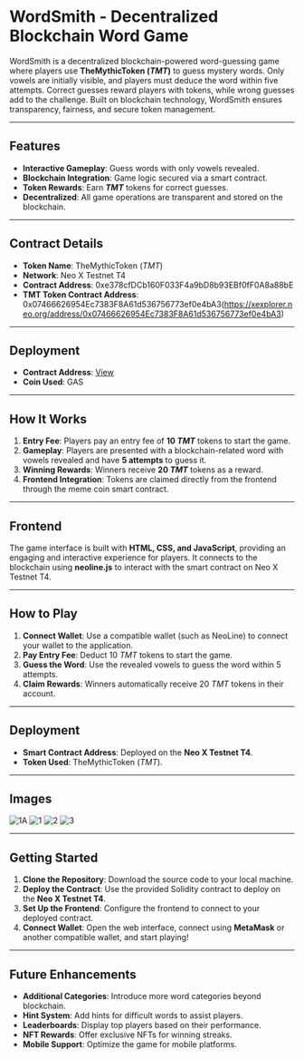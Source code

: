# WordSmith - Decentralized Blockchain Word Game

WordSmith is a decentralized blockchain-powered word-guessing game where players use **TheMythicToken ($TMT$)** to guess mystery words. Only vowels are initially visible, and players must deduce the word within five attempts. Correct guesses reward players with tokens, while wrong guesses add to the challenge. Built on blockchain technology, WordSmith ensures transparency, fairness, and secure token management.

---

## Features
- **Interactive Gameplay**: Guess words with only vowels revealed.
- **Blockchain Integration**: Game logic secured via a smart contract.
- **Token Rewards**: Earn **$TMT$** tokens for correct guesses.
- **Decentralized**: All game operations are transparent and stored on the blockchain.

---

## Contract Details
- **Token Name**: TheMythicToken ($TMT$)
- **Network**: Neo X Testnet T4
- **Contract Address**: 0xe378cfDCb160F033F4a9bD8b93EBf0fF0A8a88bE
- **TMT Token Contract Address**: 0x07466626954Ec7383F8A61d536756773ef0e4bA3(https://xexplorer.neo.org/address/0x07466626954Ec7383F8A61d536756773ef0e4bA3)

---

## Deployment
- **Contract Address**: [View](https://xexplorer.neo.org/address/0xe378cfDCb160F033F4a9bD8b93EBf0fF0A8a88bE)
- **Coin Used**: GAS

---

## How It Works
1. **Entry Fee**: Players pay an entry fee of **10 $TMT$** tokens to start the game.
2. **Gameplay**: Players are presented with a blockchain-related word with vowels revealed and have **5 attempts** to guess it.
3. **Winning Rewards**: Winners receive **20 $TMT$** tokens as a reward.
4. **Frontend Integration**: Tokens are claimed directly from the frontend through the meme coin smart contract.

---

## Frontend
The game interface is built with **HTML, CSS, and JavaScript**, providing an engaging and interactive experience for players. It connects to the blockchain using **neoline.js** to interact with the smart contract on Neo X Testnet T4.

---

## How to Play
1. **Connect Wallet**: Use a compatible wallet (such as NeoLine) to connect your wallet to the application.
2. **Pay Entry Fee**: Deduct 10 $TMT$ tokens to start the game.
3. **Guess the Word**: Use the revealed vowels to guess the word within 5 attempts.
4. **Claim Rewards**: Winners automatically receive 20 $TMT$ tokens in their account.

---

## Deployment
- **Smart Contract Address**: Deployed on the **Neo X Testnet T4**.
- **Token Used**: TheMythicToken ($TMT$).

---

## Images
![1A](https://github.com/user-attachments/assets/2518f8d4-e9fe-458b-b2f1-fd9f4fee84d9)
![1](https://github.com/user-attachments/assets/51096d70-1136-4027-9631-dc54e319e9fb)
![2](https://github.com/user-attachments/assets/bcd0501c-ad3d-4f1c-bb4c-e1d06e83fc22)
![3](https://github.com/user-attachments/assets/8fb0bcf3-13af-4f42-bcd0-6bcd137bc16f)


---

## Getting Started
1. **Clone the Repository**: Download the source code to your local machine.
2. **Deploy the Contract**: Use the provided Solidity contract to deploy on the **Neo X Testnet T4**.
3. **Set Up the Frontend**: Configure the frontend to connect to your deployed contract.
4. **Connect Wallet**: Open the web interface, connect using **MetaMask** or another compatible wallet, and start playing!

---

## Future Enhancements
- **Additional Categories**: Introduce more word categories beyond blockchain.
- **Hint System**: Add hints for difficult words to assist players.
- **Leaderboards**: Display top players based on their performance.
- **NFT Rewards**: Offer exclusive NFTs for winning streaks.
- **Mobile Support**: Optimize the game for mobile platforms.
 
